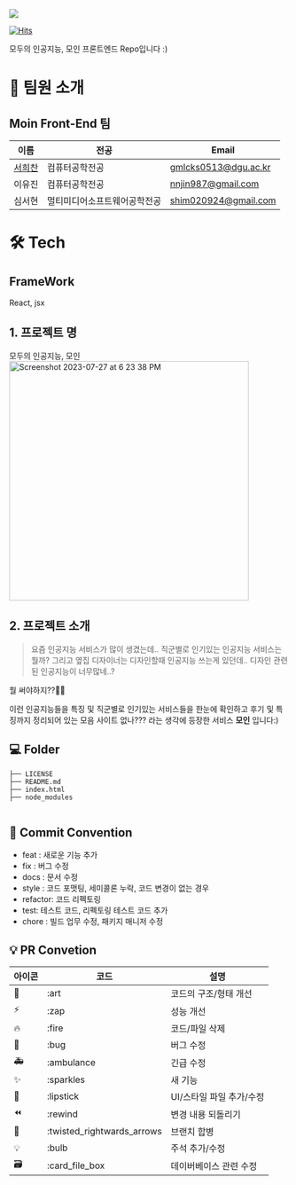 <div><img src="https://capsule-render.vercel.app/api?type=waving&color=0:99cc99,100:009630&height=200&section=header&text=Moin&fontSize=90" /></div>

[![Hits](https://hits.seeyoufarm.com/api/count/incr/badge.svg?url=https%3A%2F%2Fgithub.com%2FLikeLion-at-DGU%2Fmoin_frontend&count_bg=%236E79C9&title_bg=%23828282&icon=&icon_color=%23E7E7E7&title=%EB%AA%A8%EC%9D%B8+%ED%94%84%EB%A1%A0%ED%8A%B8%EC%97%94%EB%93%9C&edge_flat=false)](https://hits.seeyoufarm.com)

모두의 인공지능, 모인 프론트엔드 Repo입니다 :)

# 👋 팀원 소개

## Moin Front-End 팀

| 이름                                         | 전공           | Email                |
| -------------------------------------------- | --------------  | -------------------- |
| [서희찬](https://github.com/seochan99)       | 컴퓨터공학전공  | gmlcks0513@dgu.ac.kr |
| 이유진 | 컴퓨터공학전공      | nnjin987@gmail.com |
| 심서현 | 멀티미디어소프트웨어공학전공      | shim020924@gmail.com |

# 🛠️ Tech

## FrameWork
React, jsx


## 1. 프로젝트 명

모두의 인공지능, 모인 
<br/>
<img width="432" alt="Screenshot 2023-07-27 at 6 23 38 PM" src="https://github.com/LikeLion-at-DGU/moin_frontend/assets/78739194/999527ec-36ca-4d8a-9f4c-91f6137c6c17">


## 2. 프로젝트 소개
> 요즘 인공지능 서비스가 많이 생겼는데..
직군별로 인기있는 인공지능 서비스는 뭘까?
그리고 옆집 디자이너는 디자인할때 인공지능 쓰는게 있던데..
디자인 관련된 인공지능이 너무많네..?

뭘 써야하지??😵‍💫

이런 인공지능들을 특징 및 직군별로 인기있는
서비스들을 한눈에 확인하고 후기 및 특징까지 정리되어 있는 모음 사이트 없나???
라는 생각에 등장한 서비스 **모인** 입니다:)


## 💻 Folder
```
├── LICENSE
├── README.md
├── index.html
├── node_modules


```


## 🎯 Commit Convention

-   feat : 새로운 기능 추가
-   fix : 버그 수정
-   docs : 문서 수정
-   style : 코드 포맷팅, 세미콜론 누락, 코드 변경이 없는 경우
-   refactor: 코드 리펙토링
-   test: 테스트 코드, 리펙토링 테스트 코드 추가
-   chore : 빌드 업무 수정, 패키지 매니저 수정

## 💡 PR Convetion

| 아이콘 | 코드                       | 설명                     |
| ------ | -------------------------- | ------------------------ |
| 🎨     | :art                       | 코드의 구조/형태 개선    |
| ⚡️    | :zap                       | 성능 개선                |
| 🔥     | :fire                      | 코드/파일 삭제           |
| 🐛     | :bug                       | 버그 수정                |
| 🚑     | :ambulance                 | 긴급 수정                |
| ✨     | :sparkles                  | 새 기능                  |
| 💄     | :lipstick                  | UI/스타일 파일 추가/수정 |
| ⏪     | :rewind                    | 변경 내용 되돌리기       |
| 🔀     | :twisted_rightwards_arrows | 브랜치 합병              |
| 💡     | :bulb                      | 주석 추가/수정           |
| 🗃      | :card_file_box             | 데이버베이스 관련 수정   |



